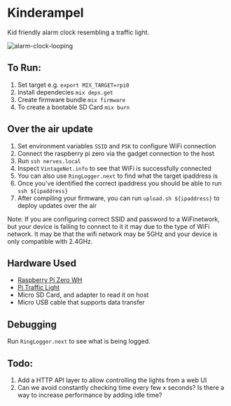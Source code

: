 # Kinderampel

Kid friendly alarm clock resembling a traffic light.

![alarm-clock-looping](https://user-images.githubusercontent.com/21044999/103445861-1a25b580-4c47-11eb-943f-b2163caa2044.gif)

## To Run:
1. Set target e.g. `export MIX_TARGET=rpi0`
2. Install dependecies `mix deps.get`
3. Create firmware bundle `mix firmware`
4. To create a bootable SD Card `mix burn`

## Over the air update
1. Set environment variables `SSID` and `PSK` to configure WiFi connection
2. Connect the raspberry pi zero via the gadget connection to the host
3. Run `ssh nerves.local`
4. Inspect `VintageNet.info` to see that WiFi is successfully connected
5. You can also use `RingLogger.next` to find what the target ipaddress is
6. Once you've identified the correct ipaddress you should be able to run `ssh ${ipaddress}`
7. After compiling your firmware, you can run `upload.sh ${ipaddress}` to deploy updates over the air

Note: If you are configuring correct SSID and password to a WiFinetwork, but your device is failing to connect to it it may due to the type of WiFi network. It may be that the wifi network may be 5GHz and your device is only compatible with 2.4GHz. 

## Hardware Used
- [Raspberry Pi Zero WH](https://www.adafruit.com/product/3708)
- [Pi Traffic Light](https://lowvoltagelabs.com/products/pi-traffic/)
- Micro SD Card, and adapter to read it on host
- Micro USB cable that supports data transfer

## Debugging
Run `RingLogger.next` to see what is being logged.

## Todo:
1. Add a HTTP API layer to allow controlling the lights from a web UI
2. Can we avoid constantly checking time every few x seconds? Is there a way to increase performance by adding idle time?
